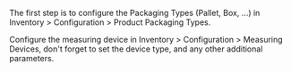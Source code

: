 The first step is to configure the Packaging Types (Pallet, Box, ...) in
Inventory \> Configuration \> Product Packaging Types.

Configure the measuring device in Inventory \> Configuration \>
Measuring Devices, don't forget to set the device type, and any other
additional parameters.
